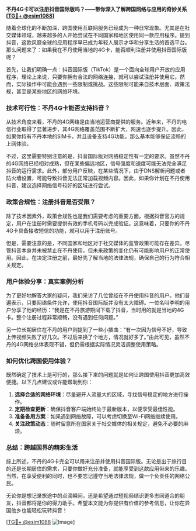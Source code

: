 **不丹4G卡可以注册抖音国际版吗？——带你深入了解跨国网络与应用的奇妙关系[[TG💪+ @esim1088](https://t.me/s/esim1088)]**

随着全球化的不断加深，跨国使用互联网服务已经成为一种日常现象。尤其是在社交媒体领域，越来越多的人开始尝试在不同国家和地区使用同一款应用程序。提到抖音，这款风靡全球的应用程序早已成为年轻人展示才华和分享生活的首选平台。那么问题来了：如果我在不丹使用当地的4G卡，能否顺利注册并使用抖音国际版呢？

首先，让我们明确一点：抖音国际版（TikTok）是一个面向全球用户开放的应用程序，理论上来说，只要你拥有合法的网络连接，就可以尝试注册并使用它。然而，实际操作中可能会遇到一些限制或挑战。这些限制可能来自技术层面、政策法规，甚至是某些地区的网络环境。

### **技术可行性：不丹4G卡能否支持抖音？**

从技术角度来看，不丹的4G网络是由当地运营商提供的服务。近年来，不丹的电信行业取得了显著进步，其4G网络覆盖范围不断扩大，网速也逐步提升。因此，如果你持有不丹本地的SIM卡，并且设备支持4G功能，那么基本能够保证流畅的上网体验。

不过，这里需要特别注意的是，抖音国际版对网络稳定性有一定的要求。虽然不丹的4G网络已经相对成熟，但在某些偏远地区，信号强度和速度可能无法完全满足抖音的运行需求。此外，部分用户反映，在某些情况下，由于DNS解析问题或者防火墙设置，可能导致抖音无法正常加载视频内容。因此，如果你计划在不丹使用抖音，建议选择网络信号较好的区域进行尝试。

### **政策合规性：注册抖音是否受限？**

除了技术因素外，政策合规性也是我们需要考虑的重要方面。根据抖音官方的规定，用户在注册时需要提供有效的手机号码以完成验证。这意味着，只要你的不丹4G卡具备接收短信的功能，就可以用于注册账号。

但是，需要注意的是，不同国家和地区对于社交媒体的监管政策可能存在差异。尽管抖音本身并未被禁止在不丹使用，但未来政策的变化仍有可能影响用户的正常使用。因此，在决定注册之前，最好先了解当地的法律法规，确保自己的行为符合相关规定。

### **用户体验分享：真实案例分析**

为了更好地解答大家的疑问，我们采访了几位曾经在不丹使用抖音的用户。他们普遍表示，只要网络条件允许，使用抖音国际版并没有太大障碍。一位名叫李明的用户分享了他的经历：“我是在不丹旅游期间下载了抖音，当时用的就是当地的4G卡。整个注册过程非常顺畅，没有遇到任何问题。”

另一位长期居住在不丹的用户则提到了一些小插曲：“有一次因为信号不好，导致上传视频失败了好几次。不过后来换了个地方，情况就好多了。”由此可见，虽然不丹的4G网络总体表现不错，但仍需根据实际情况灵活调整使用策略。

### **如何优化跨国使用体验？**

既然确定了技术上是可行的，那么接下来的问题就是如何让跨国使用抖音更加高效便捷。以下几点建议或许能帮助到你：

1. **选择合适的网络环境**：尽量避开人流量大的区域，寻找信号稳定的地方进行操作。
2. **定期检查更新**：确保抖音客户端始终处于最新版本，以便享受最佳性能。
3. **准备备用方案**：如果遇到网络故障，可以考虑切换至Wi-Fi网络继续使用。
4. **关注政策动态**：随时留意所在国家关于社交媒体的相关规定，避免不必要的麻烦。

### **总结：跨越国界的精彩生活**

综上所述，不丹的4G卡完全可以用来注册并使用抖音国际版。无论是出于旅行目的还是长期居住的需求，只要你做好充分准备，就能享受到这款应用带来的乐趣。当然，在享受便利的同时，也不要忘记遵守当地法律法规，做一个负责任的网络公民。

无论你是想记录旅途中的点滴瞬间，还是希望通过短视频结识更多志同道合的朋友，抖音都将是你的得力助手。希望本文能为你提供有价值的参考信息，让你在异国他乡也能轻松玩转抖音！

[[TG💪+ @esim1088](https://t.me/s/esim1088) ![Image](https://i.postimg.cc/4NQfJmqS/Snipaste-2025-05-13-00-14-12.png)]